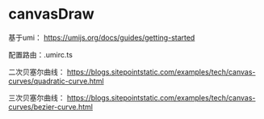 # canvasDraw

基于umi： https://umijs.org/docs/guides/getting-started

配置路由：.umirc.ts


二次贝塞尔曲线：
https://blogs.sitepointstatic.com/examples/tech/canvas-curves/quadratic-curve.html


三次贝塞尔曲线：
https://blogs.sitepointstatic.com/examples/tech/canvas-curves/bezier-curve.html

